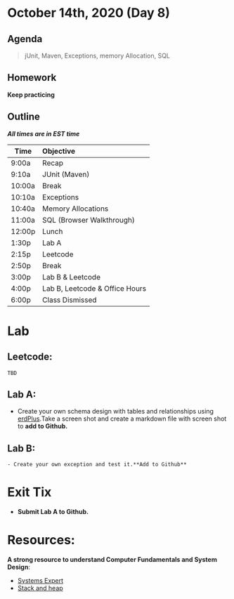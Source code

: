 # October 14th, 2020 (Day 8)

## Agenda
> jUnit, Maven, Exceptions, memory Allocation, SQL

## Homework 
**Keep practicing**

## Outline
_**All times are in EST time**_

| Time   | Objective                        |
| -------|:---------------------------------|
| 9:00a  | Recap                            |
| 9:10a  | JUnit  (Maven)                   |
| 10:00a | Break                            |
| 10:10a | Exceptions                       |
| 10:40a | Memory Allocations               |
| 11:00a | SQL  (Browser Walkthrough)       |
| 12:00p | Lunch                            |
| 1:30p  | Lab A                            | 
| 2:15p  | Leetcode                         |
| 2:50p  | Break                            |
| 3:00p  | Lab B & Leetcode                 |
| 4:00p  | Lab B, Leetcode & Office Hours   |
| 6:00p  | Class Dismissed                  |

# Lab
  ## Leetcode:

    TBD

  ## Lab A: 
  - Create your own schema design with tables and relationships using [erdPlus](https://erdplus.com/standalone).Take a screen shot and create a markdown file with screen shot to **add to Github.**

  ## Lab B: 
    - Create your own exception and test it.**Add to Github**

# Exit Tix 
  - **Submit Lab A to Github.**

# Resources:
**A strong resource to understand Computer Fundamentals and System Design**:
- [Systems Expert](https://www.algoexpert.io/systems/product)
- [Stack and heap](https://www.baeldung.com/java-stack-heap)